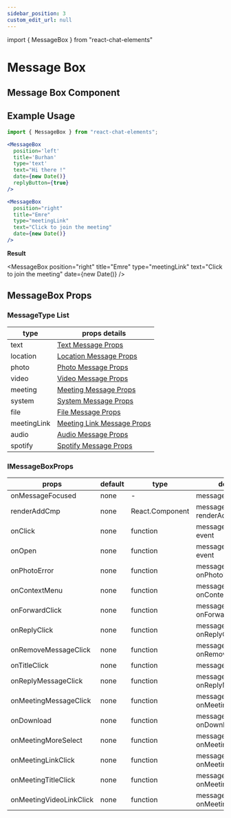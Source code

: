 ```yaml
---
sidebar_position: 3
custom_edit_url: null
---
```


import { MessageBox } from "react-chat-elements"

# Message Box

## Message Box Component

<div style={{ color:"black", margin:"50px 0px"}}>
  <MessageBox
    position='left'
    title='Emre'
    type='text'
    text="What are you doing ?"
    date={new Date()}
  />
</div>

## Example Usage

```jsx
import { MessageBox } from "react-chat-elements";

<MessageBox
  position='left'
  title='Burhan'
  type='text'
  text="Hi there !"
  date={new Date()}
  replyButton={true}
/>

<MessageBox
  position="right"
  title="Emre"
  type="meetingLink"
  text="Click to join the meeting"
  date={new Date()}
/>
```

**Result**
<div style={{ color:"black" }}>
  <MessageBox
    position='left'
    title='Burhan'
    type='text'
    text="Hi there !"
    date={new Date()}
    replyButton={true}
  />

  <MessageBox
    position="right"
    title="Emre"
    type="meetingLink"
    text="Click to join the meeting"
    date={new Date()}
  />
</div>

## MessageBox Props

### MessageType List

| type        | props details              |
|-------------|----------------------------|
| text        | [Text Message Props](/docs/message-types/text-message#text-message-props-extends-imessage)         |
| location    | [Location Message Props](/docs/message-types/location-message#location-message-props)     |
| photo       | [Photo Message Props](/docs/message-types/photo-message#photo-message-props)        |
| video       | [Video Message Props](/docs/message-types/video-message#video-message-props)        |
| meeting     | [Meeting Message Props](/docs/message-types/meeting-message#meeting-message-props-extends-imessage)      |
| system      | [System Message Props](/docs/message-types/system-message#system-message-props-extends-imessage)       |
| file        | [File Message Props](/docs/message-types/file-message#file-message-props)         |
| meetingLink | [Meeting Link Message Props](/docs/meeting-components/meeting-link#meeting-link-props) |
| audio       | [Audio Message Props](/docs/message-types/audio-message#audio-message-props)        |
| spotify     | [Spotify Message Props](/docs/message-types/spotify-message#spotifymessage-props-extends-imessage)      |


### IMessageBoxProps

| props                   | default | type            | description                         |
|-------------------------|---------|-----------------|-------------------------------------|
| onMessageFocused        | none    | -               | message box focused                 |
| renderAddCmp            | none    | React.Component | message box renderAddCmp            |
| onClick                 | none    | function        | message box onClick event           |
| onOpen                  | none    | function        | message box on open event           |
| onPhotoError            | none    | function        | message box onPhotoError            |
| onContextMenu           | none    | function        | message box onContextMenu           |
| onForwardClick          | none    | function        | message box onForwardClick          |
| onReplyClick            | none    | function        | message box onReplyClick            |
| onRemoveMessageClick    | none    | function        | message box onRemoveMessageClick    |
| onTitleClick            | none    | function        | message box onTitleClick            |
| onReplyMessageClick     | none    | function        | message box onReplyMessageClick     |
| onMeetingMessageClick   | none    | function        | message box onMeetingMessageClick   |
| onDownload              | none    | function        | message box onDownload              |
| onMeetingMoreSelect     | none    | function        | message box onMeetingMoreSelect     |
| onMeetingLinkClick      | none    | function        | message box onMeetingLinkClick      |
| onMeetingTitleClick     | none    | function        | message box onMeetingTitleClick     |
| onMeetingVideoLinkClick | none    | function        | message box onMeetingVideoLinkClick |
